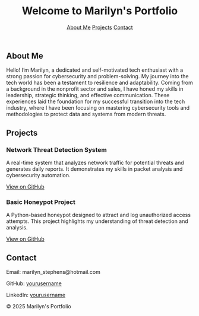 <!DOCTYPE html>
<html lang="en">
<head>
  <meta charset="UTF-8">
  <meta name="viewport" content="width=device-width, initial-scale=1.0">
  <title>Marilyn's Portfolio</title>
  <link rel="stylesheet" href="style.css">
</head>
<body>
  <header>
    <h1>Welcome to Marilyn's Portfolio</h1>
    <nav>
      <a href="#about">About Me</a>
      <a href="#projects">Projects</a>
      <a href="#contact">Contact</a>
    </nav>
  </header>

  <section id="about">
    <h2>About Me</h2>
    <p>Hello! I’m Marilyn, a dedicated and self-motivated tech enthusiast with a strong passion for cybersecurity and problem-solving. My journey into the tech world has been a testament to resilience and adaptability. Coming from a background in the nonprofit sector and sales, I have honed my skills in leadership, strategic thinking, and effective communication. These experiences laid the foundation for my successful transition into the tech industry, where I have been focusing on mastering cybersecurity tools and methodologies to protect data and systems from modern threats.</p>

   
  </section>

  <section id="projects">
    <h2>Projects</h2>
    <div class="project">
      <h3>Network Threat Detection System</h3>
      <p>A real-time system that analyzes network traffic for potential threats and generates daily reports. It demonstrates my skills in packet analysis and cybersecurity automation.</p>
      <a href="https://github.com/Marilyn2015/NTDS">View on GitHub</a>
    </div>
    <div class="project">
      <h3>Basic Honeypot Project</h3>
      <p>A Python-based honeypot designed to attract and log unauthorized access attempts. This project highlights my understanding of threat detection and analysis.</p>
      <a href="https://github.com/Marilyn2015/honeypot">View on GitHub</a>
    </div>
    
  </section>

  <section id="contact">
    <h2>Contact</h2>
    <p>Email: marilyn_stephens@hotmail.com</p>
    <p>GitHub: <a href="https://github.com/Marilyn2015">yourusername</a></p>
    <p>LinkedIn: <a href="https://www.linkedin.com/in/marilynstephens">yourusername</a></p>
  </section>

  <footer>
    <p>&copy; 2025 Marilyn's Portfolio</p>
  </footer>
</body>
</html>

